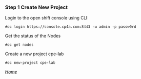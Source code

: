 ### Step 1 Create New Project 
Login to the open shift console using CLI<br/>
```
#oc login https://console.cp4a.com:8443 -u admin -p passw0rd
```
Get the status of the Nodes
```
#oc get nodes
```
Create a new project cpe-lab
```
#oc new-project cpe-lab
```
*[Home](index.md)*

